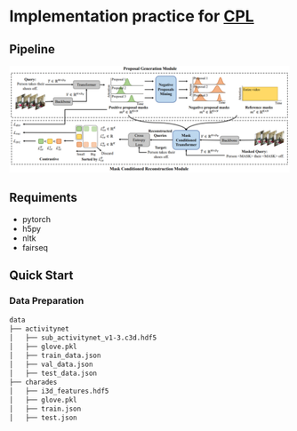 # Implementation practice for [CPL](https://openaccess.thecvf.com/content/CVPR2022/papers/Zheng_Weakly_Supervised_Temporal_Sentence_Grounding_With_Gaussian-Based_Contrastive_Proposal_Learning_CVPR_2022_paper.pdf) 

## Pipeline

![pipeline](imgs/pipeline.png)

## Requiments

- pytorch
- h5py
- nltk
- fairseq

## Quick Start

### Data Preparation

```
data
├── activitynet
│   ├── sub_activitynet_v1-3.c3d.hdf5
│   ├── glove.pkl
│   ├── train_data.json
│   ├── val_data.json
│   ├── test_data.json
├── charades
│   ├── i3d_features.hdf5
│   ├── glove.pkl
│   ├── train.json
│   ├── test.json
```

